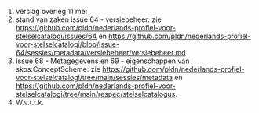 1. verslag overleg 11 mei
2. stand van zaken issue 64 - versiebeheer: zie https://github.com/pldn/nederlands-profiel-voor-stelselcatalogi/issues/64 en https://github.com/pldn/nederlands-profiel-voor-stelselcatalogi/blob/Issue-64/sessies/metadata/versiebeheer/versiebeheer.md
3. issue 68 - Metagegevens en 69 - eigenschappen van skos:ConceptScheme: zie https://github.com/pldn/nederlands-profiel-voor-stelselcatalogi/tree/main/sessies/metadata en https://github.com/pldn/nederlands-profiel-voor-stelselcatalogi/tree/main/respec/stelselcatalogus.
4. W.v.t.t.k.
